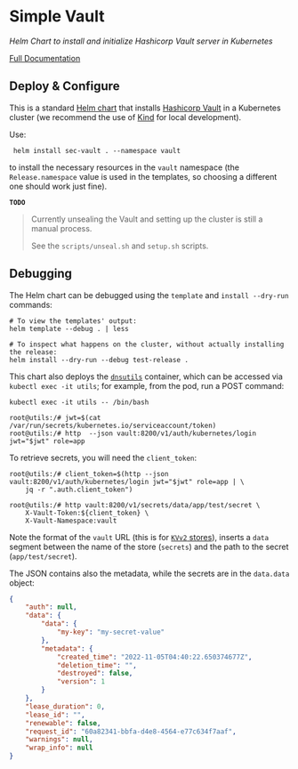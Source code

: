 # Simple Vault

*Helm Chart to install and initialize Hashicorp Vault server in Kubernetes*

[Full Documentation](https://devopscube.com/vault-in-kubernetes/)

## Deploy & Configure

This is a standard [Helm chart](https://helm.sh/docs/topics/charts/) that installs [Hashicorp Vault](https://www.vaultproject.io/) in a Kubernetes cluster (we recommend the use of [Kind](https://kind.sigs.k8s.io/docs/user/quick-start/) for local development).

Use:

```shell
 helm install sec-vault . --namespace vault
```

to install the necessary resources in the `vault` namespace (the `Release.namespace` value is used in the templates, so choosing a different one should work just fine).

**`TODO`** 
> Currently unsealing the Vault and setting up the cluster is still a manual process.
>
> See the `scripts/unseal.sh` and `setup.sh` scripts.

## Debugging

The Helm chart can be debugged using the `template` and `install --dry-run` commands:

```shell
# To view the templates' output:
helm template --debug . | less

# To inspect what happens on the cluster, without actually installing the release:
helm install --dry-run --debug test-release .
```

This chart also deploys the [`dnsutils`](https://github.com/massenz/dnsutils) container, which can be accessed via `kubectl exec -it utils`; for example, from the pod, run a POST command:

```
kubectl exec -it utils -- /bin/bash

root@utils:/# jwt=$(cat /var/run/secrets/kubernetes.io/serviceaccount/token)
root@utils:/# http  --json vault:8200/v1/auth/kubernetes/login jwt="$jwt" role=app
```

To retrieve secrets, you will need the `client_token`:

```
root@utils:/# client_token=$(http --json vault:8200/v1/auth/kubernetes/login jwt="$jwt" role=app | \
    jq -r ".auth.client_token")

root@utils:/# http vault:8200/v1/secrets/data/app/test/secret \
    X-Vault-Token:${client_token} \
    X-Vault-Namespace:vault
```

Note the format of the `vault` URL (this is for [`KVv2` stores](https://developer.hashicorp.com/vault/api-docs/secret/kv/kv-v2#sample-request-3)),
inserts a `data` segment between the name of the store (`secrets`) and the path to the secret (`app/test/secret`).

The JSON contains also the metadata, while the secrets are in the `data.data` object:

```json
{
    "auth": null,
    "data": {
        "data": {
            "my-key": "my-secret-value"
        },
        "metadata": {
            "created_time": "2022-11-05T04:40:22.650374677Z",
            "deletion_time": "",
            "destroyed": false,
            "version": 1
        }
    },
    "lease_duration": 0,
    "lease_id": "",
    "renewable": false,
    "request_id": "60a82341-bbfa-d4e8-4564-e77c634f7aaf",
    "warnings": null,
    "wrap_info": null
}
```
